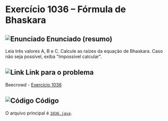 # Exercício 1036 – Fórmula de Bhaskara

## <img src="https://img.icons8.com/ios-glyphs/24/000000/book.png" alt="Enunciado" /> Enunciado (resumo)  
Leia três valores A, B e C. Calcule as raízes da equação de Bhaskara. Caso não seja possível, exiba "Impossivel calcular".

## <img src="https://img.icons8.com/ios-glyphs/24/000000/link.png" alt="Link" /> Link para o problema  
Beecrowd - [Exercício 1036](https://www.beecrowd.com.br/judge/pt/problems/view/1036)

## <img src="https://img.icons8.com/ios-glyphs/24/000000/code.png" alt="Código" /> Código  
O arquivo principal é [`1036.java`](1036.java).
